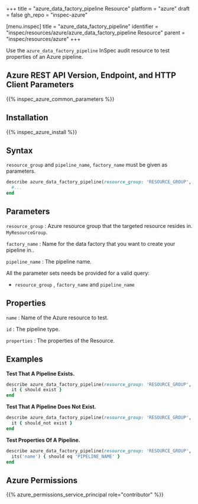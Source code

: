 +++
title = "azure_data_factory_pipeline Resource"
platform = "azure"
draft = false
gh_repo = "inspec-azure"

[menu.inspec]
title = "azure_data_factory_pipeline"
identifier = "inspec/resources/azure/azure_data_factory_pipeline Resource"
parent = "inspec/resources/azure"
+++

Use the `azure_data_factory_pipeline` InSpec audit resource to test properties of an Azure pipeline.

## Azure REST API Version, Endpoint, and HTTP Client Parameters

{{% inspec_azure_common_parameters %}}

## Installation

{{% inspec_azure_install %}}

## Syntax

`resource_group` and `pipeline_name`, `factory_name` must be given as parameters.

```ruby
describe azure_data_factory_pipeline(resource_group: 'RESOURCE_GROUP', factory_name: 'FACTORY_NAME', pipeline_name: 'PIPELINE_NAME') do
  #...
end
```

## Parameters

`resource_group`
: Azure resource group that the targeted resource resides in. `MyResourceGroup`.

`factory_name`
: Name for the data factory that you want to create your pipeline in..

`pipeline_name`
: The pipeline name.

All the parameter sets needs be provided for a valid query:
- `resource_group` , `factory_name` and `pipeline_name`

## Properties

`name`
: Name of the Azure resource to test.

`id`
: The pipeline type.

`properties`
: The properties of the Resource.

## Examples

**Test That A Pipeline Exists.**

```ruby
describe azure_data_factory_pipeline(resource_group: 'RESOURCE_GROUP', factory_name: 'FACTORY_NAME', pipeline_name: 'PIPELINE_NAME') do
  it { should exist }
end
```

**Test That A Pipeline Does Not Exist.**

```ruby
describe azure_data_factory_pipeline(resource_group: 'RESOURCE_GROUP', factory_name: 'FACTORY_NAME', pipeline_name: 'PIPELINE_NAME') do
  it { should_not exist }
end
 ```

**Test Properties Of A Pipeline.**

```ruby
describe azure_data_factory_pipeline(resource_group: 'RESOURCE_GROUP', factory_name: 'FACTORY_NAME', pipeline_name: 'PIPELINE_NAME') do
  its('name') { should eq 'PIPELINE_NAME' }
end
```

## Azure Permissions

{{% azure_permissions_service_principal role="contributor" %}}
